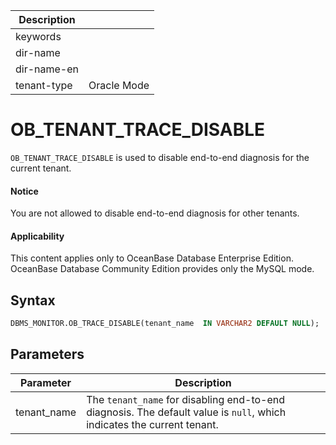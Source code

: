 | Description   |                 |
|---------------|-----------------|
| keywords      |                 |
| dir-name      |                 |
| dir-name-en   |                 |
| tenant-type   | Oracle Mode     |

# OB_TENANT_TRACE_DISABLE

`OB_TENANT_TRACE_DISABLE` is used to disable end-to-end diagnosis for the current tenant.

<main id="notice">
  <h4>Notice</h4>
  <p>You are not allowed to disable end-to-end diagnosis for other tenants.</p>
</main>

<main id="notice" >
  <h4>Applicability</h4>
  <p>This content applies only to OceanBase Database Enterprise Edition. OceanBase Database Community Edition provides only the MySQL mode.</p>
</main>

## Syntax

```sql
DBMS_MONITOR.OB_TRACE_DISABLE(tenant_name  IN VARCHAR2 DEFAULT NULL);
```

## Parameters

| **Parameter**        | **Description**                                      |
|------------------|----------------------------------------------|
| tenant_name      | The `tenant_name` for disabling end-to-end diagnosis. The default value is `null`, which indicates the current tenant. |